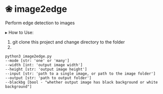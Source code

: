 # ❀ image2edge

Perform edge detection to images

▸ How to Use:

1. git clone this project and change directory to the folder
2. 

```
python3 image2edge.py 
--mode [str: 'one' or 'many']
--width [int: 'output image width']
--height [str: 'output image height']
--input [str: 'path to a single image, or path to the image folder']
--output [str: 'path to output folder']
--blackbg [bool - "whether output image has black background or white background"]
```
